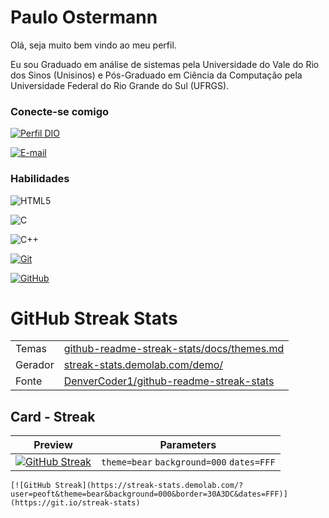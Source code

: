 # Paulo Ostermann
Olá, seja muito bem vindo ao meu perfil.  

Eu sou Graduado em análise de sistemas pela Universidade do Vale do Rio dos Sinos (Unisinos) e Pós-Graduado em Ciência da Computação pela Universidade Federal do Rio Grande do Sul (UFRGS).  

### Conecte-se comigo
[![Perfil DIO](https://img.shields.io/badge/-Meu%20Perfil%20na%20DIO-30A3DC?style=for-the-badge)](https://web.dio.me/users/pauloeduardo/)  

[![E-mail](https://img.shields.io/badge/-Email-000?style=for-the-badge&logo=microsoft-outlook&logoColor=E94D5F)](mailto:paulo.ostermann.filho@gmail.com)  



### Habilidades
![HTML5](https://img.shields.io/badge/HTML5-000?style=for-the-badge&logo=html5)  

![C](https://img.shields.io/badge/C-000?style=for-the-badge&logo=C)  

![C++](https://img.shields.io/badge/C++-000?style=for-the-badge&logo=C)  

[![Git](https://img.shields.io/badge/Git-000?style=for-the-badge&logo=git&logoColor=E94D5F)](https://git-scm.com/doc)   

[![GitHub](https://img.shields.io/badge/GitHub-000?style=for-the-badge&logo=github&logoColor=30A3DC)](https://docs.github.com/)


# GitHub Streak Stats

<table>
  <tr>
    <td>
      Temas
    </td>
    <td>
       <a href="https://github.com/DenverCoder1/github-readme-streak-stats/blob/main/docs/themes.md">
          github-readme-streak-stats/docs/themes.md
       </a>
    </td>
  </tr>
    <tr>
    <td>
      Gerador
    </td>
    <td>
       <a href="https://streak-stats.demolab.com/demo/">
            streak-stats.demolab.com/demo/
       </a>
    </td>
  </tr>
  <tr>
    <td>
      Fonte
    </td>
    <td>
       <a href="https://github.com/denvercoder1/github-readme-streak-stats">
          DenverCoder1/github-readme-streak-stats
       </a>
    </td>
  </tr>
</table>

## Card - Streak

| Preview | Parameters |
|:-------:|:----------:|
| [![GitHub Streak](https://streak-stats.demolab.com/?user=peoft&theme=bear&background=000&border=30A3DC&dates=FFF)](https://git.io/streak-stats) | `theme=bear` `background=000` `dates=FFF`|

```
[![GitHub Streak](https://streak-stats.demolab.com/?user=peoft&theme=bear&background=000&border=30A3DC&dates=FFF)](https://git.io/streak-stats)
```
